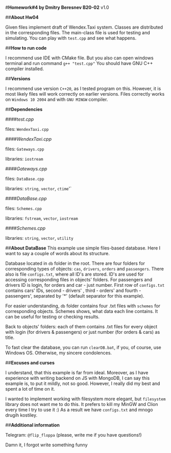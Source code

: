    #**Homework#4 by Dmitry Beresnev B20-02** v1.0

##__About Hw04__

Given files implement draft of Wendex.Taxi system.
Classes are distributed in the corresponding files.
The main-class file is used for testing and simulating.
You can play with `test.cpp` and see what happens.

##__How to run code__

I recommend use IDE with CMake file.
But you also can open windows terminal and run command `g++ "test.cpp"`
You should have GNU C++ compiler installed.

##__Versions__

I recommend use version `C++20`, as I tested program on this.
However, it is most likely files will work correctly on earlier versions.
Files correctly works on `Windows 10 2004` and with `GNU MINGW` compiler.

##__Dependencies__

####_test.cpp_

files: `WendexTaxi.cpp`

####_WendexTaxi.cpp_

files: `Gateways.cpp`

libraries: `iostream`

####_Gateways.cpp_

files: `DataBase.cpp`

libraries: `string`, `vector`, `ctime`'`

####_DataBase.cpp_

files: `Schemes.cpp`

libraries: `fstream`, `vector`, `iostream`

####_Schemes.cpp_

libraries: `string`, `vector`, `utility`


##__About DataBase__
This example use simple files-based database.
Here I want to say a couple of words about its structure.

Database located in `db` folder in the root.
There are four folders for corresponding types of objects:
`cas`, `drivers`, `orders` and `passengers`.
There also is file `configs.txt`, where all ID's are stored.
ID's are used for accessing corresponding files in objects' folders.
For passengers and drivers ID is login,
for orders and car - just number.
First row of `configs.txt` contains cars' IDs,
second - drivers' , third - orders' and fourth - passengers',
separated by '*' (default separator for this example).

For easier understanding, `db` folder contains four
.txt files with `schemes` for corresponding objects.
Schemes shows, what data each line contains.
It can be useful for testing or checking results.

Back to objects' folders: each of them contains .txt files
for every object with login (for drivers & passengers) or just
number (for orders & cars) as title.

To fast clear the database, you can run `clearDB.bat`,
if you, of course, use Windows OS.
Otherwise, my sincere condolences.

##__Excuses and curses__

I understand, that this example is far from ideal. Moreover,
as I have experience with writing backend on JS with MongoDB,
I can say this example is, to put it mildly, not so good.
However, I really did my best and spent a lot of time on it.

I wanted to implement working with filesystem more elegant, but
`filesystem` library does not want me to do this.
It prefers to kill my MinGW and Clion every time I try to use it :)
As a result we have `configs.txt` and mnogo drugih kostiley.

##__Additional information__

Telegram: `@flip_floppa` (please, write me if you have questions!)
 
Damn it, I forgot write something funny